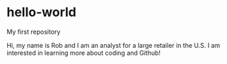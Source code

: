 # hello-world
My first repository

Hi, my name is Rob and I am an analyst for a large retailer in the U.S. I am interested in learning more about coding and Github!
